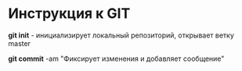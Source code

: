 # Инструкция к GIT

**git init** - инициализирует локальный репозиторий, открывает ветку master

**git commit** -am "Фиксирует изменения и добавляет сообщение" 
